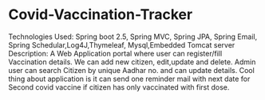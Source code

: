 # Covid-Vaccination-Tracker
Technologies Used: 
Spring boot 2.5, Spring MVC, Spring JPA, Spring Email, Spring Schedular,Log4J,Thymeleaf, Mysql,Embedded Tomcat server
Description:
A Web Application portal where user can register/fill Vaccination details. We can add new citizen, edit,update and delete. 
Admin user can search Citizen by unique Aadhar no. and can update details. 
Cool thing about application is it can send one reminder mail with next date for Second covid vaccine if citizen has only vaccinated with first dose.
